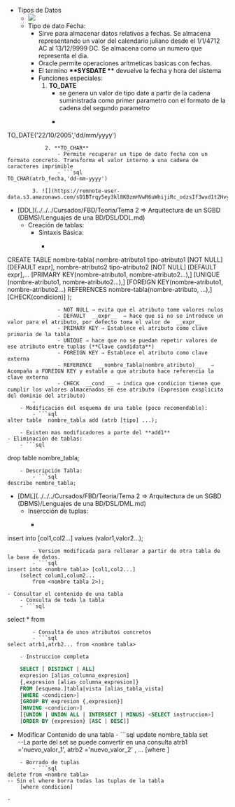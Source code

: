 - Tipos de Datos
    - ![](https://remnote-user-data.s3.amazonaws.com/9S7i6YQDeDlp5k_xp0fgcWbRiQcLBs-56EBjZ7CO1tnhX4hSP9rtVeSKY__Rrr_sqG4XADTh6BrBORyY67_3qeGmMUqJFTcbIQhv0EmyP3rsjxb84OODb7k_xJCCCvRQ.png)  
    - Tipo de dato Fecha:
        - Sirve para almacenar datos relativos a fechas. Se almacena representando un valor del calendario juliano desde el 1/1/4712 AC al 13/12/9999 DC. Se almacena como un numero que representa el dia.
        - Oracle permite operaciones aritmeticas basicas con fechas.
        - El termino __**SYSDATE **__ devuelve la fecha y hora del sistema
        - Funciones especiales:
            1. **TO_DATE**
                - se genera un valor de tipo date a partir de la cadena suministrada como primer parametro con el formato de la cadena del segundo parametro
                - ```sql
TO_DATE('22/10/2005','dd/mm/yyyy')
``` 
            2. **TO_CHAR**
                - Permite recuperar un tipo de dato fecha con un formato concreto. Transforma el valor interno a una cadena de caracteres imprimible
                - ```sql
TO_CHAR(atrb_fecha,'dd-mm-yyyy')
``` 
            3. ![](https://remnote-user-data.s3.amazonaws.com/sD1BTrqy5ey3kl8KBzmHVwR6uWhijiRc_odzsIf3wxd1t2Hvyakcny7zjkJWr9ATH5NLiBnzVESNBUbfemu1qyk2dc3U0cLNK5VVJPri3ZKknM4It4whkQmRMx5HHNZx.png) 
- [DDL](../../../Cursados/FBD/Teoria/Tema 2 ⇒ Arquitectura de un SGBD (DBMS)/Lenguajes de una BD/DSL/DDL.md) 
    - Creación de tablas:
        - Sintaxis Básica:
            - ```sql
CREATE TABLE nombre-tabla(
nombre-atributo1 tipo-atributo1 [NOT NULL] [DEFAULT expr],
nombre-atributo2 tipo-atributo2 [NOT NULL] [DEFAULT expr],...
[PRIMARY KEY(nombre-atributo1, nombre-atributo2...),]
[UNIQUE (nombre-atributo1, nombre-atributo2...),]
[FOREIGN KEY(nombre-atributo1, nombre-atributo2...)
REFERENCES nombre-tabla(nombre-atributo, ...),]
[CHECK(condicion)]
);
``` Modificadores:
                - NOT NULL ⇒ evita que el atributo tome valores nulos
                - DEFAULT  __expr__  ⇒ hace que si no se introduce un valor para el atributo, por defecto toma el valor de  __expr__  
                - PRIMARY KEY ⇒ Establece el atributo como clave primaria de la tabla
                - UNIQUE ⇒ hace que no se puedan repetir valores de ese atributo entre tuplas (**Clave candidata**)
                - FOREIGN KEY ⇒ Establece el atributo como clave externa
                - REFERENCE  __nombre_Tabla(nombre_atributo)__   ⇒ Acompaña a FOREIGN KEY y estable a que atributo hace referencia la clave externa 
                - CHECK  __cond __ ⇒ indica que condicion tienen que cumplir los valores almacenados en ese atributo (Expresion exsplicita del dominio del atributo) 
        -  
    - Modificación del esquema de una table (poco recomendable):
        - ```sql
alter table  nombre_tabla add (atrb [tipo] ...);
``` 
        - Existen mas modificadores a parte del **add1** 
    - Eliminación de tablas:
        - ```sql
drop table nombre_tabla;
``` 
    - Descripción Tabla:
        - ```sql
describe nombre_tabla;
``` 
- [DML](../../../Cursados/FBD/Teoria/Tema 2 ⇒ Arquitectura de un SGBD (DBMS)/Lenguajes de una BD/DSL/DML.md)
    - Insercción de tuplas:
        - ```sql
insert into <nombre tabla> [col1,col2...]
	values (valor1,valor2...);
``` 
        - Version modificada para rellenar a partir de otra tabla de la base de datos.
        - ```sql
insert into <nombre tabla> [col1,col2...]
	(select colum1,colum2...
		from <nombre tabla 2>);
``` 
    - Consultar el contenido de una tabla 
        - Consulta de toda la tabla
        - ```sql
select * from <nombre tabla> 
```
        - Consulta de unos atributos concretos
        - ```sql
select atrb1,atrb2... from <nombre tabla>
```
        - Instruccion completa

```sql
	SELECT [ DISTINCT | ALL]
	expresion [alias_columna_expresion]
	{,expresion [alias_columna_expresion]}
	FROM [esquema.]tabla|vista [alias_tabla_vista]
	[WHERE <condicion>]
	[GROUP BY expresion {,expresion}]
	[HAVING <condicion>]
	[{UNION | UNION ALL | INTERSECT | MINUS} <SELECT instruccion>]
	[ORDER BY {expresion} [ASC | DESC]]
``` 

- Modificar Contenido de una tabla
        - ```sql
update nombre_tabla set  
--La parte del set se puede convertir en una consulta
	atrb1 ='nuevo_valor_1',
	atrb2 ='nuevo_valor_2' ,
	...
[where <condicion>]
``` 
    - Borrado de tuplas
        - ```sql
delete from <nombre tabla> 
-- Sin el where borra todas las tuplas de la tabla	
	[where condicion]
```
    - 
